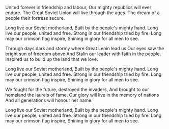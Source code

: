 United forever in friendship and labour,
Our mighty republics will ever endure.
The Great Soviet Union will live through the ages.
The dream of a people their fortress secure.

Long live our Soviet motherland,
Built by the people's mighty hand.
Long live our people, united and free.
Strong in our friendship tried by fire.
Long may our crimson flag inspire,
Shining in glory for all men to see.

Through days dark and stormy where Great Lenin lead us
Our eyes saw the bright sun of freedom above
And Stalin our leader with faith in the people,
Inspired us to build up the land that we love.

Long live our Soviet motherland,
Built by the people's mighty hand.
Long live our people, united and free.
Strong in our friendship tried by fire.
Long may our crimson flag inspire,
Shining in glory for all men to see.

We fought for the future, destroyed the invaders,
And brought to our homeland the laurels of fame.
Our glory will live in the memory of nations
And all generations will honour her name.

Long live our Soviet motherland,
Built by the people's mighty hand.
Long live our people, united and free.
Strong in our friendship tried by fire.
Long may our crimson flag inspire,
Shining in glory for all men to see.
